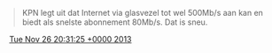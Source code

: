 > KPN legt uit dat Internet via glasvezel tot wel 500Mb/s aan kan en biedt als snelste abonnement 80Mb/s\. Dat is sneu\.

<img src="../../media/tweet.ico" width="12" /> [Tue Nov 26 20:31:25 +0000 2013](https://twitter.com/DromerDenker/status/405433632707203072)